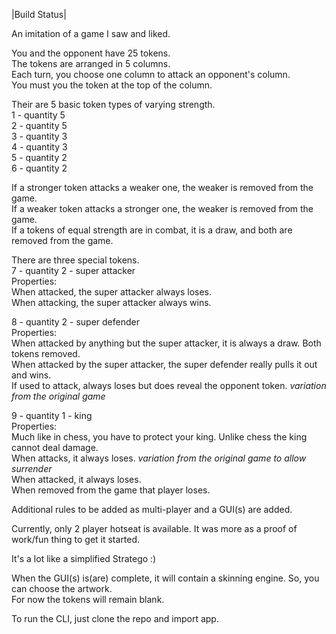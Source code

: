 |Build Status|  
  
An imitation of a game I saw and liked.  
  
You and the opponent have 25 tokens.  
The tokens are arranged in 5 columns.  
Each turn, you choose one column to attack an opponent's column.  
You must you the token at the top of the column.  
  
Their are 5 basic token types of varying strength.  
1 - quantity 5  
2 - quantity 5  
3 - quantity 3  
4 - quantity 3  
5 - quantity 2  
6 - quantity 2  
  
If a stronger token attacks a weaker one, the weaker is removed from the game.  
If a weaker token attacks a stronger one, the weaker is removed from the game.  
If a tokens of equal strength are in combat, it is a draw, and both are removed from the game.  
  
There are three special tokens.  
7 - quantity 2 - super attacker  
Properties:  
When attacked, the super attacker always loses.  
When attacking, the super attacker always wins.  
  
8 - quantity 2 - super defender  
Properties:  
When attacked by anything but the super attacker, it is always a draw.  Both tokens removed.  
When attacked by the super attacker, the super defender really pulls it out and wins.  
If used to attack, always loses but does reveal the opponent token. *variation from the original game*  
  
9 - quantity 1 - king  
Properties:  
Much like in chess, you have to protect your king.  Unlike chess the king cannot deal damage.  
When attacks, it always loses. *variation from the original game to allow surrender*  
When attacked, it always loses.  
When removed from the game that player loses.  
  
Additional rules to be added as multi-player and a GUI(s) are added.  
  
Currently, only 2 player hotseat is available.  It was more as a proof of work/fun thing to get it started.  
  
It's a lot like a simplified Stratego :)  
  
When the GUI(s) is(are) complete, it will contain a skinning engine.  So, you can choose the artwork.  
For now the tokens will remain blank.  

To run the CLI, just clone the repo and import app.
